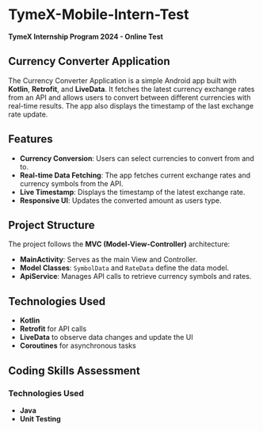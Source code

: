 # TymeX-Mobile-Intern-Test
**TymeX Internship Program 2024 - Online Test**

## Currency Converter Application

The Currency Converter Application is a simple Android app built with **Kotlin**, **Retrofit**, and **LiveData**. It fetches the latest currency exchange rates from an API and allows users to convert between different currencies with real-time results. The app also displays the timestamp of the last exchange rate update.

## Features

- **Currency Conversion**: Users can select currencies to convert from and to.
- **Real-time Data Fetching**: The app fetches current exchange rates and currency symbols from the API.
- **Live Timestamp**: Displays the timestamp of the latest exchange rate.
- **Responsive UI**: Updates the converted amount as users type.

## Project Structure

The project follows the **MVC (Model-View-Controller)** architecture:

- **MainActivity**: Serves as the main View and Controller.
- **Model Classes**: `SymbolData` and `RateData` define the data model.
- **ApiService**: Manages API calls to retrieve currency symbols and rates.

## Technologies Used

- **Kotlin**
- **Retrofit** for API calls
- **LiveData** to observe data changes and update the UI
- **Coroutines** for asynchronous tasks

## Coding Skills Assessment

### Technologies Used

- **Java**
- **Unit Testing**
